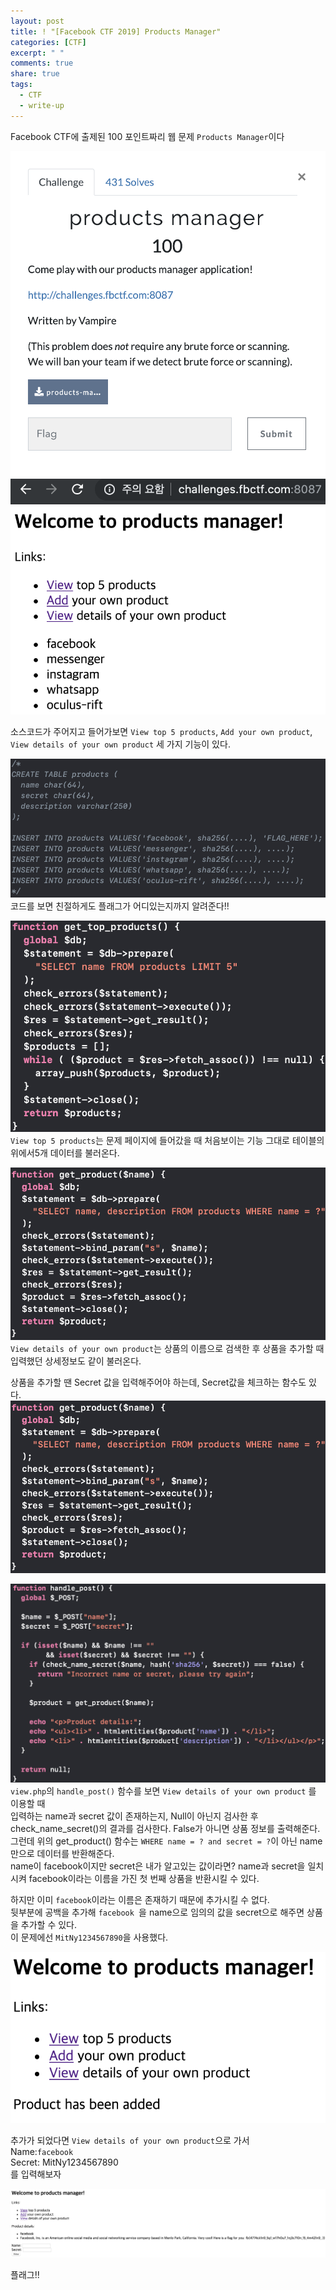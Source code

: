 ```yaml
---
layout: post
title: ! "[Facebook CTF 2019] Products Manager"
categories: [CTF]
excerpt: " "
comments: true
share: true
tags:
  - CTF
  - write-up
---
```




Facebook CTF에 출제된 100 포인트짜리 웹 문제 `Products Manager`이다

![](/assets/posts/ctf/Facebook/products_manager.png)
![](/assets/posts/ctf/Facebook/products_manager_main.png)

소스코드가 주어지고 들어가보면 `View top 5 products`, `Add your own product`, `View details of your own product` 세 가지 기능이 있다.<br>

![](/assets/posts/ctf/Facebook/db_php_code.png)
코드를 보면 친절하게도 플래그가 어디있는지까지 알려준다!!

![](/assets/posts/ctf/Facebook/get_top_product.png)
`View top 5 products`는 문제 페이지에 들어갔을 때 처음보이는 기능 그대로 테이블의 위에서5개 데이터를 불러온다.

![](/assets/posts/ctf/Facebook/get_product.png)
`View details of your own product`는 상품의 이름으로 검색한 후 상품을 추가할 때 입력했던 상세정보도 같이 불러온다.


상품을 추가할 땐 Secret 값을 입력해주어야 하는데, Secret값을 체크하는 함수도 있다.
![](/assets/posts/ctf/Facebook/get_product.png)

![](/assets/posts/ctf/Facebook/handle_post.png)
`view.php`의 `handle_post()` 함수를 보면 `View details of your own product` 를 이용할 때<br>
입력하는 name과 secret 값이 존재하는지, Null이 아닌지 검사한 후<br>
check_name_secret()의 결과를 검사한다. False가 아니면 상품 정보를 출력해준다.<br>
그런데 위의 get_product() 함수는 `WHERE name = ? and secret = ?`이 아닌 name만으로 데이터를 반환해준다.<br>
name이 facebook이지만 secret은 내가 알고있는 값이라면? name과 secret을 일치시켜 facebook이라는 이름을 가진
첫 번째 상품을 반환시킬 수 있다.

하지만 이미 `facebook`이라는 이름은 존재하기 때문에 추가시킬 수 없다.<br>
뒷부분에 공백을 추가해 `facebook `을 name으로 임의의 값을 secret으로 해주면 상품을 추가할 수 있다.<br>
이 문제에선 `MitNy1234567890`을 사용했다.

![](/assets/posts/ctf/Facebook/add_success.png)

추가가 되었다면 `View details of your own product`으로 가서<br>
Name:`facebook `<br>
Secret: MitNy1234567890  <br> 를 입력해보자

![](/assets/posts/ctf/Facebook/products_manager_flag.png)

플래그!!
